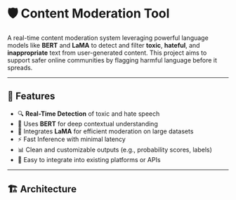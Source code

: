 # 🛡️ Content Moderation Tool

A real-time content moderation system leveraging powerful language models like **BERT** and **LaMA** to detect and filter **toxic**, **hateful**, and **inappropriate** text from user-generated content. This project aims to support safer online communities by flagging harmful language before it spreads.

---

## 🚀 Features

- 🔍 **Real-Time Detection** of toxic and hate speech
- 🧠 Uses **BERT** for deep contextual understanding
- 🦙 Integrates **LaMA** for efficient moderation on large datasets
- ⚡ Fast Inference with minimal latency
- 📊 Clean and customizable outputs (e.g., probability scores, labels)
- 🔧 Easy to integrate into existing platforms or APIs

---

## 🏗️ Architecture

